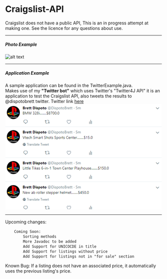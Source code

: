 # Craigslist-API
Craigslist does not have a public API,
This is an in progress attempt at making one.
See the licence for any questions about use.
<hr>
<h5>Photo Example</h5>

![alt text](https://i.imgur.com/LGYMp8T.png)

<hr>
<h5>Application Example</h5>
A sample application can be found in the TwitterExample.java. <br>
Makes use of my <b>"Twitter bot"</b> which uses Twitter's "Twitter4J API"
it is an application to test the Craigslist API, also tweets the results to @dispotobrett twitter. 
Twitter link <a href="https://twitter.com/DispotoBrett">here </a>
<img src="TwitterExample.PNG">

<hr>
Upcoming changes:

		Coming Soon:
			Sorting methods
			More Javadoc to be added
			Add Support for UNICOCDE in title
			Add Support for listings without price
			Add Support for listings not in "for sale" section
Known Bug:
	If a listing does not have an associated price, it automatically uses the previous listing's price. 
